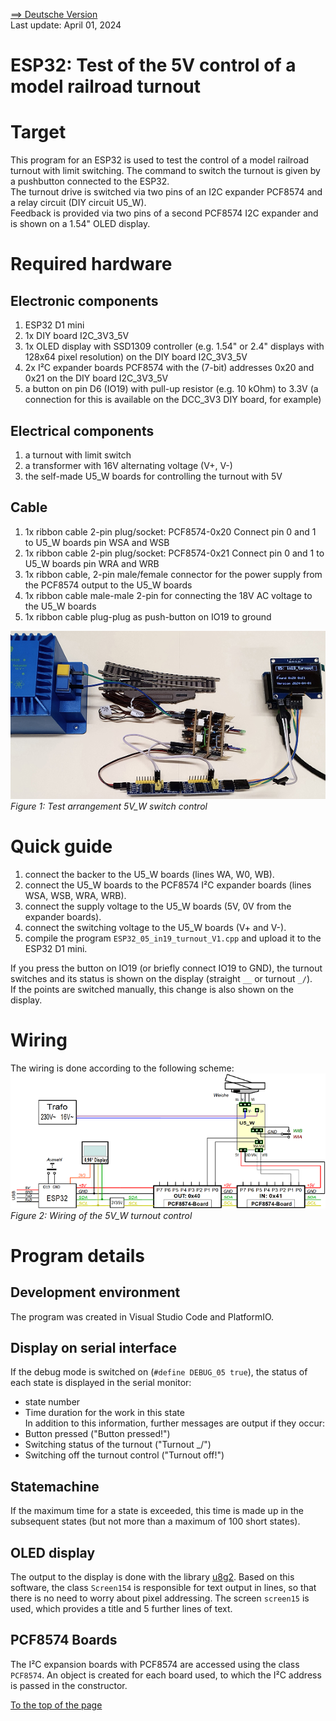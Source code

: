 <a href="./LIESMICH.md">==> Deutsche Version</a>   
Last update: April 01, 2024 <a name="up"></a>   
<h1>ESP32: Test of the 5V control of a model railroad turnout</h1>   

# Target
This program for an ESP32 is used to test the control of a model railroad turnout with limit switching. The command to switch the turnout is given by a pushbutton connected to the ESP32.   
The turnout drive is switched via two pins of an I2C expander PCF8574 and a relay circuit (DIY circuit U5_W).   
Feedback is provided via two pins of a second PCF8574 I2C expander and is shown on a 1.54" OLED display.   

# Required hardware
## Electronic components   
1. ESP32 D1 mini   
2. 1x DIY board I2C_3V3_5V   
3. 1x OLED display with SSD1309 controller (e.g. 1.54" or 2.4" displays with 128x64 pixel resolution) on the DIY board I2C_3V3_5V   
4. 2x I²C expander boards PCF8574 with the (7-bit) addresses 0x20 and 0x21 on the DIY board I2C_3V3_5V   
5. a button on pin D6 (IO19) with pull-up resistor (e.g. 10 kOhm) to 3.3V (a connection for this is available on the DCC_3V3 DIY board, for example)   

## Electrical components
1. a turnout with limit switch   
2. a transformer with 16V alternating voltage (V+, V-)   
3. the self-made U5_W boards for controlling the turnout with 5V   

## Cable
1. 1x ribbon cable 2-pin plug/socket: PCF8574-0x20 Connect pin 0 and 1 to U5_W boards pin WSA and WSB
2. 1x ribbon cable 2-pin plug/socket: PCF8574-0x21 Connect pin 0 and 1 to U5_W boards pin WRA and WRB
3. 1x ribbon cable, 2-pin male/female connector for the power supply from the PCF8574 output to the U5_W boards
4. 1x ribbon cable male-male 2-pin for connecting the 18V AC voltage to the U5_W boards
5. 1x ribbon cable plug-plug as push-button on IO19 to ground

![Test_5V_W](./images/300_test_5V_W_240401.png "Test_5V_W")   
_Figure 1: Test arrangement 5V_W switch control_ 

# Quick guide
1. connect the backer to the U5_W boards (lines WA, W0, WB).   
2. connect the U5_W boards to the PCF8574 I²C expander boards (lines WSA, WSB, WRA, WRB).   
3. connect the supply voltage to the U5_W boards (5V, 0V from the expander boards).   
4. connect the switching voltage to the U5_W boards (V+ and V-).   
5. compile the program `ESP32_05_in19_turnout_V1.cpp` and upload it to the ESP32 D1 mini.   

If you press the button on IO19 (or briefly connect IO19 to GND), the turnout switches and its status is shown on the display (straight `__` or turnout `_/`).   
If the points are switched manually, this change is also shown on the display.    

# Wiring
The wiring is done according to the following scheme:
![Wiring_5V_W](./images/300_test_5V_W_turnout_wiring_240401.png "Wiring_5V_W")   
_Figure 2: Wiring of the 5V_W turnout control_ 

# Program details

## Development environment
The program was created in Visual Studio Code and PlatformIO.   

## Display on serial interface
If the debug mode is switched on (`#define DEBUG_05 true`), the status of each state is displayed in the serial monitor:   
* state number   
* Time duration for the work in this state    
In addition to this information, further messages are output if they occur:   
* Button pressed ("Button pressed!")   
* Switching status of the turnout ("Turnout _/")   
* Switching off the turnout control ("Turnout off!")   

## Statemachine
If the maximum time for a state is exceeded, this time is made up in the subsequent states (but not more than a maximum of 100 short states).

## OLED display
The output to the display is done with the library [u8g2](https://github.com/olikraus/u8g2). Based on this software, the class `Screen154` is responsible for text output in lines, so that there is no need to worry about pixel addressing. The screen `screen15` is used, which provides a title and 5 further lines of text.   

## PCF8574 Boards
The I²C expansion boards with PCF8574 are accessed using the class `PCF8574`. An object is created for each board used, to which the I²C address is passed in the constructor.   

[To the top of the page](#up)